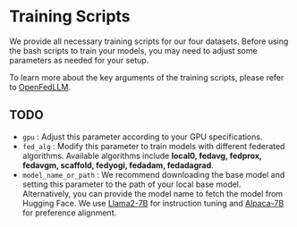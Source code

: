 # Training Scripts

We provide all necessary training scripts for our four datasets. Before using the bash scripts to train your models, you may need to adjust some parameters as needed for your setup.

To learn more about the key arguments of the training scripts, please refer to [OpenFedLLM](https://github.com/rui-ye/OpenFedLLM).

## TODO
- `gpu` : Adjust this parameter according to your GPU specifications.
- `fed_alg` : Modify this parameter to train models with different federated algorithms. Available algorithms include **local0, fedavg, fedprox, fedavgm, scaffold, fedyogi, fedadam, fedadagrad**.
- ```model_name_or_path``` : We recommend downloading the base model and setting this parameter to the path of your local base model.  Alternatively, you can provide the model name to fetch the model from Hugging Face. We use [Llama2-7B](https://huggingface.co/meta-llama/Llama-2-7b) for instruction tuning and [Alpaca-7B](https://github.com/tatsu-lab/stanford_alpaca) for preference alignment.


